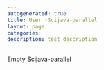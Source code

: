```yaml
---
autogenerated: true
title: User ›Scijava-parallel
layout: page
categories: 
description: test description
---
```


Empty [Scijava-parallel](Scijava-parallel)
